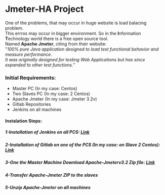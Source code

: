 <h1>Jmeter-HA Project</h1>

One of the problems, that may occur in huge website is load balacing problem.<br> This errros may occur in bigger environment.
So in the <b>I</b>nformation <b>T</b>echnology world there is a free open source tool.<br>
Named <b>Apache Jmeter</b>, citing from their website: <br>"<i>100% pure Java application designed to load test functional behavior and measure performance.<br> 
It was originally designed for testing Web Applications but has since expanded to other test functions.</i>"<br>

<h3>Initial Requirements:</h3>
<ul>
<li>Master PC (In my case: Centos)<br></li>
<li>Two Slaves PC (In my case: 2 Centos)<br></li>
<li>Apache Jmeter (In my case: Jmeter 3.2v)<br></li>
<li>Gitlab Repositories<br></li>
<li>Jenkins on all machines<br></li>
</ul>

<h4>Instalation Steps:</h4>

<h5>1-Installation of Jenkins on all PCS: <a href="https://github.com/kaido89/Jmeter-HA/wiki/Installation-Jenkins">Link</a></h5>

<h5>2-Installation of Gitlab on one of the PCS (In my case: on Slave 2 Centos): <a href="https://github.com/kaido89/Jmeter-HA/wiki/Installation-Gitlab">Link</a><br></h5>
<h5>3-One the Master Machine Download Apache-Jmeterv3.2 Zip file: <a href="http://jmeter.apache.org/download_jmeter.cgi">Link</a></h5>
<h5>4-Transfer Apache-Jmeter ZIP to the slaves</h5>
<h5>5-Unzip Apache-Jmeter on all machines</h5>
